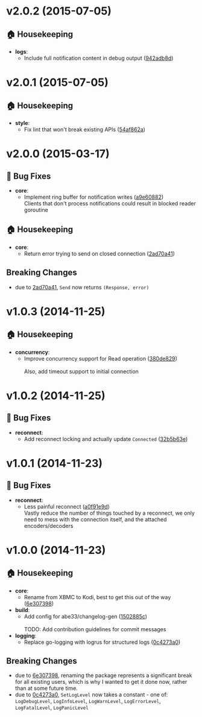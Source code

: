 
<a name="v2.0.2"></a>
# v2.0.2 (2015-07-05)

## :house: Housekeeping

- **logs**:
  - Include full notification content in debug output ([942adb8d](https://github.com/StreamBoat/kodi_jsonrpc/commit/942adb8d38828599524bedf359f18ac17cf20f90))


<a name="v2.0.1"></a>
# v2.0.1 (2015-07-05)

## :house: Housekeeping

- **style**:
  - Fix lint that won't break existing APIs ([54af862a](https://github.com/StreamBoat/kodi_jsonrpc/commit/54af862af1928000f87bcbb3092cf1ac59746960))


<a name="v2.0.0"></a>
# v2.0.0 (2015-03-17)

## :bug: Bug Fixes

- **core**:
  - Implement ring buffer for notification writes ([a9e60882](https://github.com/StreamBoat/kodi_jsonrpc/commit/a9e60882ddab062ca7fced3cb56d5586b9e1ad1f))  <br>Clients that don't process notifications could result in blocked reader
    goroutine

## :house: Housekeeping

- **core**:
  - Return error trying to send on closed connection ([2ad70a41](https://github.com/StreamBoat/kodi_jsonrpc/commit/2ad70a415c661980a3001245d3757ee483461c09))

## Breaking Changes

- due to [2ad70a41](https://github.com/StreamBoat/kodi_jsonrpc/commit/2ad70a415c661980a3001245d3757ee483461c09), `Send` now returns `(Response, error)`


<a name="v1.0.3"></a>
# v1.0.3 (2014-11-25)

## :house: Housekeeping

- **concurrency**:
  - Improve concurrency support for Read operation ([380de829](https://github.com/StreamBoat/kodi_jsonrpc/commit/380de829d0eeadcaf5d457daa80d79c0404a3c6c))  
    <br>Also, add timeout support to initial connection


<a name="v1.0.2"></a>
# v1.0.2 (2014-11-25)

## :bug: Bug Fixes

- **reconnect**:
  - Add reconnect locking and actually update `Connected` ([32b5b63e](https://github.com/StreamBoat/kodi_jsonrpc/commit/32b5b63e3840c122abdc787e34e9f7c6ace16702))


<a name="v1.0.1"></a>
# v1.0.1 (2014-11-23)

## :bug: Bug Fixes

- **reconnect**:
  - Less painful reconnect ([a0f91e9d](https://github.com/StreamBoat/kodi_jsonrpc/commit/a0f91e9d89b2536700fe17d4c5709849a844203c))  <br>Vastly reduce the number of things touched by a reconnect, we only need
    to mess with the connection itself, and the attached encoders/decoders


<a name="v1.0.0"></a>
# v1.0.0 (2014-11-23)

## :house: Housekeeping

- **core**:
  - Rename from XBMC to Kodi, best to get this out of the way ([6e307398](https://github.com/StreamBoat/kodi_jsonrpc/commit/6e30739875014414562eb6ae11e7a30bc85e792c))
- **build**:
  - Add config for abe33/changelog-gen ([1502885c](https://github.com/StreamBoat/kodi_jsonrpc/commit/1502885c4d32f38850fc07b15215c0d29e0c23a2))  
    <br>TODO: Add contribution guidelines for commit messages
- **logging**:
  - Replace go-logging with logrus for structured logs ([0c4273a0](https://github.com/StreamBoat/kodi_jsonrpc/commit/0c4273a01011b2ca871ab7dfea61e7f8b123565e))

## Breaking Changes

- due to [6e307398](https://github.com/StreamBoat/kodi_jsonrpc/commit/6e30739875014414562eb6ae11e7a30bc85e792c), renaming the package represents a significant break for all existing users, which is why I wanted to get it done now, rather than at some future time.
- due to [0c4273a0](https://github.com/StreamBoat/kodi_jsonrpc/commit/0c4273a01011b2ca871ab7dfea61e7f8b123565e), `SetLogLevel` now takes a constant - one of: `LogDebugLevel`, `LogInfoLevel`, `LogWarnLevel`, `LogErrorLevel`, `LogFatalLevel`, `LogPanicLevel`

